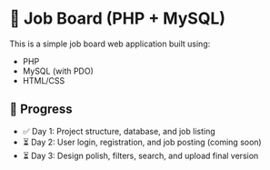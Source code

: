 # 🧰 Job Board (PHP + MySQL)

This is a simple job board web application built using:
- PHP
- MySQL (with PDO)
- HTML/CSS

## 📅 Progress

- ✅ Day 1: Project structure, database, and job listing
- ⏳ Day 2: User login, registration, and job posting (coming soon)
- ⏳ Day 3: Design polish, filters, search, and upload final version
